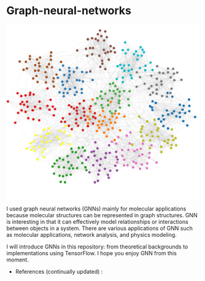 # Graph-neural-networks
![](gnn.png)

I used graph neural networks (GNNs) mainly for molecular applications because molecular structures can be represented in graph structures. GNN is interesting in that it can effectively model relationships or interactions between objects in a system. There are various applications of GNN such as molecular applications, network analysis, and physics modeling.

I will introduce GNNs in this repository: from theoretical backgrounds to implementations using TensorFlow. I hope you enjoy GNN from this moment.

* References (continually updated) :
